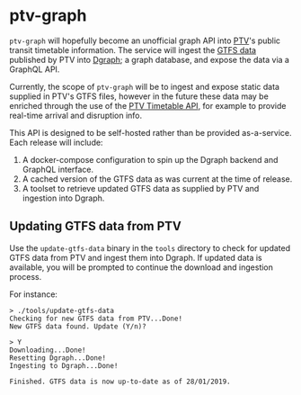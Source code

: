 # ptv-graph

`ptv-graph` will hopefully become an unofficial graph API into [PTV](https://www.ptv.vic.gov.au/)'s public transit timetable information. The service will ingest the [GTFS data](https://data.gov.au/dataset/ds-vic-ad4a0f7f-3e18-47d7-871d-7e19ae64648b/details) published by PTV into [Dgraph](https://dgraph.io/); a graph database, and expose the data via a GraphQL API.

Currently, the scope of `ptv-graph` will be to ingest and expose static data supplied in PTV's GTFS files, however in the future these data may be enriched through the use of the [PTV Timetable API](https://www.data.vic.gov.au/data/dataset/ptv-timetable-api), for example to provide real-time arrival and disruption info.

This API is designed to be self-hosted rather than be provided as-a-service. Each release will include:

1. A docker-compose configuration to spin up the Dgraph backend and GraphQL interface.
2. A cached version of the GTFS data as was current at the time of release.
3. A toolset to retrieve updated GTFS data as supplied by PTV and ingestion into Dgraph.

## Updating GTFS data from PTV

Use the `update-gtfs-data` binary in the `tools` directory to check for updated GTFS data from PTV and ingest them into Dgraph. If updated data is available, you will be prompted to continue the download and ingestion process.

For instance:

```
> ./tools/update-gtfs-data
Checking for new GTFS data from PTV...Done!
New GTFS data found. Update (Y/n)?

> Y
Downloading...Done!
Resetting Dgraph...Done!
Ingesting to Dgraph...Done!

Finished. GTFS data is now up-to-date as of 28/01/2019.
```
